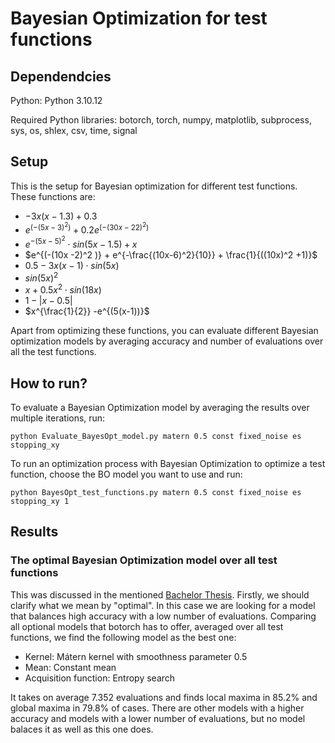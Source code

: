 # Bayesian Optimization for test functions

## Dependendcies
Python: Python 3.10.12

Required Python libraries: botorch, torch, numpy, matplotlib, subprocess, sys, os, shlex, csv, time, signal


## Setup
This is the setup for Bayesian optimization for different test functions. These functions are:
- $-3x(x-1.3) + 0.3$
- $e^{(-(5x-3)^2)} + 0.2 e^{(-(30x-22)^2)}$
- $e^{-(5x-5)^2} \cdot sin(5x-1.5) +x$
- $e^{(-(10x -2)^2 )} + e^{-\frac{(10x-6)^2}{10}} + \frac{1}{((10x)^2 +1)}$
- $0.5 - 3x(x-1)\cdot sin(5x)$
- $sin(5x)^2$
- $x + 0.5x^2 \cdot sin(18x)$
- $1-|x-0.5|$
- $x^{\frac{1}{2}} -e^{(5(x-1))}$

Apart from optimizing these functions, you can evaluate different Bayesian optimization models by averaging accuracy and number of evaluations over all the test functions.


## How to run?
To evaluate a Bayesian Optimization model by averaging the results over multiple iterations, run:
```
python Evaluate_BayesOpt_model.py matern 0.5 const fixed_noise es stopping_xy
```
To run an optimization process with Bayesian Optimization to optimize a test function, choose the BO model you want to use and run:
```
python BayesOpt_test_functions.py matern 0.5 const fixed_noise es stopping_xy 1
```

## Results

### The optimal Bayesian Optimization model over all test functions
This was discussed in the mentioned [Bachelor Thesis](https://elib.uni-stuttgart.de/handle/11682/16797). Firstly, we should clarify what we mean by "optimal". In this case we are looking for a model that balances high accuracy with a low number of evaluations. Comparing all optional models that botorch has to offer, averaged over all test functions, we find the following model as the best one:
- Kernel: Mátern kernel with smoothness parameter 0.5
- Mean: Constant mean
- Acquisition function: Entropy search

It takes on average 7.352 evaluations and finds local maxima in 85.2% and global maxima in 79.8% of cases. There are other models with a higher accuracy and models with a lower number of evaluations, but no model balaces it as well as this one does.
